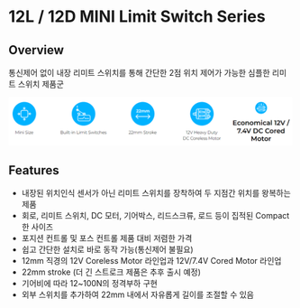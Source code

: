 # 12L / 12D MINI Limit Switch Series
## Overview
통신제어 없이 내장 리미트 스위치를 통해 간단한 2점 위치 제어가 가능한 심플한 리미트 스위치 제품군

![limitswitchindex](./limitswitchindex.png)
## Features
- 내장된 위치인식 센서가 아닌 리미트 스위치를 장착하여 두 지점간 위치를 왕복하는 제품
- 회로, 리미트 스위치, DC 모터, 기어박스, 리드스크류, 로드 등이 집적된 Compact한 사이즈
- 포지션 컨트롤 및 포스 컨트롤 제품 대비 저렴한 가격
- 쉽고 간단한 설치로 바로 동작 가능(통신제어 불필요)
- 12mm 직경의 12V Coreless Motor 라인업과 12V/7.4V Cored Motor 라인업
- 22mm stroke (더 긴 스트로크 제품은 추후 출시 예정)
- 기어비에 따라 12~100N의 정격부하 구현
- 외부 스위치를 추가하여 22mm 내에서 자유롭게 길이를 조절할 수 있음